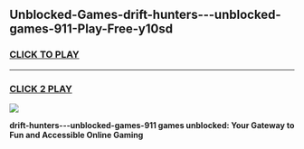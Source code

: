 
## Unblocked-Games-drift-hunters---unblocked-games-911-Play-Free-y10sd
<h3>
<a href="https://premium76.site?title=drift-hunters---unblocked-games-911&ref=15A">CLICK TO PLAY</a></h3>
<hr>

<h3>
<a href="https://premium76.site?title=drift-hunters---unblocked-games-911&ref=15A">CLICK 2 PLAY</a>
  
</h3>

<a href="https://premium76.site?title=drift-hunters---unblocked-games-911&ref=15A"><img src="https://clearcache.store/games.png"></a>


**drift-hunters---unblocked-games-911 games unblocked: Your Gateway to Fun and Accessible Online Gaming**
